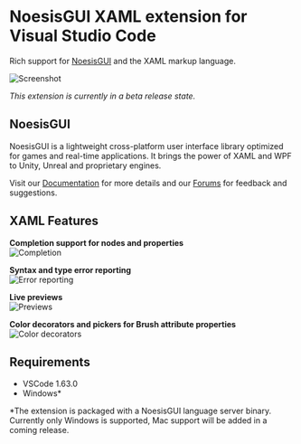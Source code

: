 # NoesisGUI XAML extension for Visual Studio Code

Rich support for [NoesisGUI](https://www.noesisengine.com/) and the XAML markup language. 

![Screenshot](https://i.ibb.co/c8bkGHM/Header-Screenshot.png)

*This extension is currently in a beta release state.*

## NoesisGUI

NoesisGUI is a lightweight cross-platform user interface library optimized for games and real-time applications. It brings the power of XAML and WPF to Unity, Unreal and proprietary engines.

Visit our [Documentation](https://www.noesisengine.com/docs/Gui.Core.Index.html) for more details and our [Forums](https://www.noesisengine.com/forums/) for feedback and suggestions.

## XAML Features

**Completion support for nodes and properties**     
![Completion](https://i.ibb.co/mvGw5Yf/Feature-Completion.gif)

**Syntax and type error reporting**                 
![Error reporting](https://i.ibb.co/kSFKVYw/Feature-Error.png)

**Live previews**                                 
![Previews](https://i.ibb.co/nwY90JF/Feature-Previews.gif)

**Color decorators and pickers for Brush attribute properties**
![Color decorators](https://i.ibb.co/hZMnkjJ/Feature-Color.png)

## Requirements

- VSCode 1.63.0
- Windows*

*The extension is packaged with a NoesisGUI language server binary. Currently only Windows is supported, Mac support will be added in a coming release.